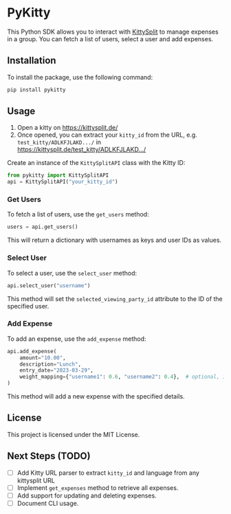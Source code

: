 # PyKitty

This Python SDK allows you to interact with [KittySplit](www.kittysplit.de/) to manage expenses in a group. You can fetch a list of users, select a user and add expenses.

## Installation

To install the package, use the following command:

```bash
pip install pykitty
```

## Usage

1. Open a kitty on https://kittysplit.de/
2. Once opened, you can extract your `kitty_id` from the URL, e.g. `test_kitty/ADLKFJLAKD.../` in https://kittysplit.de/test_kitty/ADLKFJLAKD.../

Create an instance of the `KittySplitAPI` class with the Kitty ID:

```python
from pykitty import KittySplitAPI
api = KittySplitAPI("your_kitty_id")
```

### Get Users

To fetch a list of users, use the `get_users` method:

```python
users = api.get_users()
```

This will return a dictionary with usernames as keys and user IDs as values.

### Select User

To select a user, use the `select_user` method:

```python
api.select_user("username")
```

This method will set the `selected_viewing_party_id` attribute to the ID of the specified user.

### Add Expense

To add an expense, use the `add_expense` method:

```python
api.add_expense(
    amount="10.00",
    description="Lunch",
    entry_date="2023-03-29",
    weight_mapping={"username1": 0.6, "username2": 0.4},  # optional, if not specified, expense will be split evenly
)
```

This method will add a new expense with the specified details.

## License

This project is licensed under the MIT License.

## Next Steps (TODO)

- [ ] Add Kitty URL parser to extract `kitty_id` and language from any kittysplit URL
- [ ] Implement `get_expenses` method to retrieve all expenses.
- [ ] Add support for updating and deleting expenses.
- [ ] Document CLI usage.
